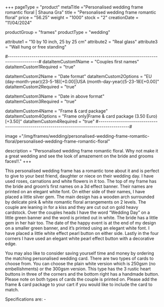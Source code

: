 +++
pageType = "product"
metaTitle ="Personalised wedding frame romantic floral | Shauna Gra"
title = "Personalised wedding frame romantic floral"
price = "56.25"
weight = "1000"
stock = "2"
creationDate = "11/04/2024"

productGroup = "frames"
productType = "wedding"
 
attribute1 = "10 by 10 inch, 25 by 25 cm" 
attribute2 = "Real glass"
attribute3 = "Wall hung or free standing"
 
#---------------------------------------------------------------------------------------------#
dataItemCustom1Name = "Couples first names"
dataItemCustom1Required = "true"

dataItemCustom2Name = "Date format"
dataItemCustom2Options = "EU (day-month-year)(23-5-18)[+0.00]|USA (month-day-year)(5-23-18)[+0.00]"
dataItemCustom2Required = "true"

dataItemCustom3Name = "Date in above format"
dataItemCustom3Required = "true"

dataItemCustom4Name = "Frame & card package"
dataItemCustom4Options = "Frame only|Frame & card package (3.50 Euro)[+3.50]"
dataItemCustom4Required = "true"
#---------------------------------------------------------------------------------------------#
 
image ="/img/frames/wedding/personalised-wedding-frame-romantic-floral/personalised-wedding-frame-romantic-floral"

description = "Personalised wedding frame romantic floral. Why not make it a great wedding and see the look of amazement on the bride and grooms faces!!."
+++

This personalised wedding frame has a romantic tone about it and is perfect to give to your best friend, daughter or niece on their wedding day. I have used roses, carnations and white flowers in it too. The top of my frame has the bride and groom’s first names on a 3d effect banner. Their names are printed on an elegant white font. On either side of their names, I have placed a little silver gem.
The main design has a wooden arch surrounded by delicate pink & white romantic floral arrangements on 2 levels. The couple are leaning in for a kiss and they are cut out on gold heavy cardstock. Over the couples heads I have the word “Wedding Day” on a little green banner and the word is printed out in white. The bride has a little gem in her hair too. The date of the happy event is at the end of my design on a smaller green banner, and it’s printed using an elegant white font. I have placed a little white effect pearl button on either side. Lastly in the four corners I have used an elegant white pearl effect button with a decorative edge.

You may also like to consider saving yourself time and money by ordering the matching personalised wedding card. There are two types of cards to choose from. You can choose the plain white version which is 250gsm (no embellishments) or the 300gsm version. This type has the 3 rustic heart buttons in three of the corners and the bottom right has a handmade button. Please note on both types of cards the couple is printed on. Please add the frame & card package to your cart if you would like to include the card to match.

Specifications are: -
